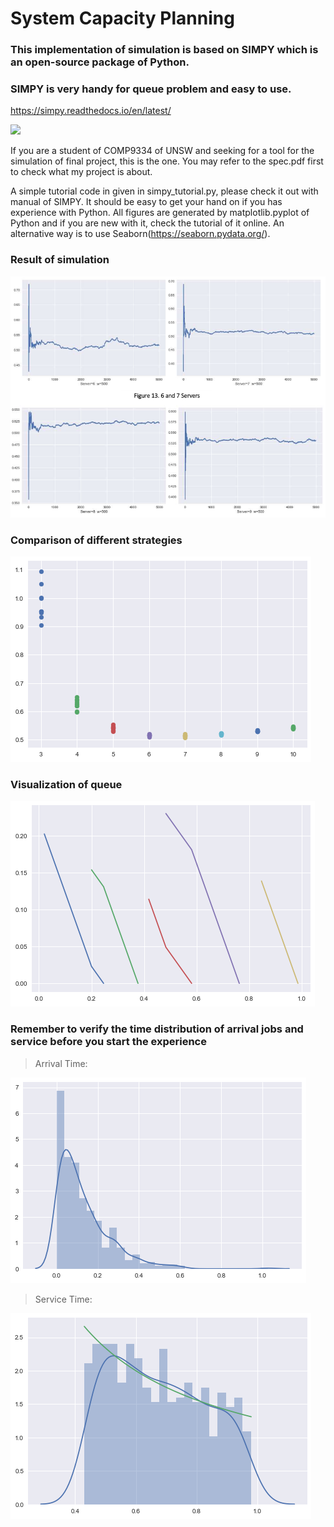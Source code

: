 # System Capacity Planning
### This implementation of simulation is based on SIMPY which is an open-source package of Python.
### SIMPY is very handy for queue problem and easy to use. 
https://simpy.readthedocs.io/en/latest/

![](https://simpy.readthedocs.io/en/latest/_images/simpy-logo-small.png)

If you are a student of COMP9334 of UNSW and seeking for a tool for the simulation of final project, this is the one. You may refer to the spec.pdf first to check what my project is about.

A simple tutorial code in given in simpy_tutorial.py, please check it out with manual of SIMPY. It should be easy to get your hand on if you has experience with Python. All figures are generated by matplotlib.pyplot of Python and if you are new with it, check the tutorial of it online. An alternative way is to use Seaborn(https://seaborn.pydata.org/).

### Result of simulation
![](https://github.com/Yikhan/ImageHost/blob/master/System-Capacity-Planning/sim%20result.png?raw=true)

### Comparison of different strategies
![](https://github.com/Yikhan/ImageHost/blob/master/System-Capacity-Planning/10%E6%AC%A1%E5%AE%9E%E9%AA%8C3-10.png?raw=true)

### Visualization of queue
![](https://github.com/Yikhan/ImageHost/blob/master/System-Capacity-Planning/%E6%B5%8B%E8%AF%95%E6%A0%B7%E4%BE%8B2.png?raw=true)

### Remember to verify the time distribution of arrival jobs and service before you start the experience
>Arrival Time:

![](https://github.com/Yikhan/ImageHost/blob/master/System-Capacity-Planning/arrival%E5%88%86%E5%B8%83.png?raw=true)

>Service Time:

![](https://github.com/Yikhan/ImageHost/blob/master/System-Capacity-Planning/service%E5%88%86%E5%B8%83.png?raw=true)